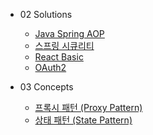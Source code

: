 - 02 Solutions
  - [Java Spring AOP](/02-solutions/java-spring-aop/index.md)
  - [스프링 시큐리티](/02-solutions/java-spring-security/index.md)
  - [React Basic](/02-solutions/react-basic/index.md)
  - [OAuth2](/02-solutions/security-oauth2/index.md)

- 03 Concepts
  - [프록시 패턴 (Proxy Pattern)](/03-concepts/design-pattern-proxy/index.md)
  - [상태 패턴 (State Pattern)](/03-concepts/design-pattern-state/index.md)